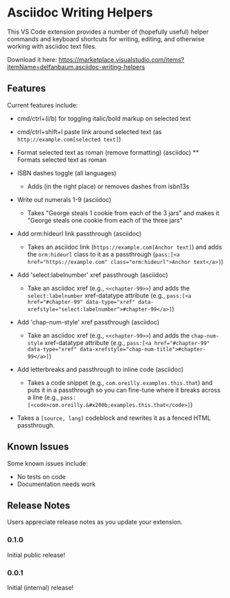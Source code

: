 # Asciidoc Writing Helpers

This VS Code extension provides a number of (hopefully useful) helper commands and keyboard shortcuts for writing, editing, and otherwise working with asciidoc text files.

Download it here: https://marketplace.visualstudio.com/items?itemName=delfanbaum.asciidoc-writing-helpers

## Features

Current features include:

* cmd/ctrl+(i/b) for toggling italic/bold markup on selected text

* cmd/ctrl+shift+l paste link around selected text (as `http://example.com[selected text]`)

* Format selected text as roman (remove formatting) (asciidoc)
** Formats selected text as roman

* ISBN dashes toggle (all languages)
    * Adds (in the right place) or removes dashes from isbn13s

* Write out numerals 1-9 (asciidoc)
    * Takes "George steals 1 cookie from each of the 3 jars" and makes it "George steals one cookie from each of the three jars"

* Add orm:hideurl link passthrough (asciidoc)
    * Takes an asciidoc link (`https://example.com[Anchor text]`) and adds the `orm:hideurl` class to it as a passthrough (`pass:[<a href="https://example.com" class="orm:hideurl">Anchor text</a>]`)

* Add 'select:labelnumber' xref passthrough (asciidoc)
    * Take an asciidoc xref (e.g., `<<chapter-99>>`) and adds the `select:labelnumber` xref-datatype attribute (e.g., `pass:[<a href="#chapter-99" data-type="xref" data-xrefstyle="select:labelnumber">#chapter-99</a>]`)

* Add 'chap-num-style' xref passthrough (asciidoc)
    * Take an asciidoc xref (e.g., `<<chapter-99>>`) and adds the `chap-num-style` xref-datatype attribute (e.g., `pass:[<a href="#chapter-99" data-type="xref" data-xrefstyle="chap-num-title">#chapter-99</a>]`)

* Add letterbreaks and passthrough to inline code (asciidoc)
    * Takes a code snippet (e.g., `com.oreilly.examples.this.that`) and puts it in a passthrough so you can fine-tune where it breaks across a line (e.g., `pass:[<code>com.oreilly.&#x200b;examples.this.that</code>]`)

* Takes a `[source, lang]` codeblock and rewrites it as a fenced HTML passthrough.


## Known Issues

Some known issues include:

- No tests on code
- Documentation needs work

## Release Notes

Users appreciate release notes as you update your extension.

### 0.1.0

Initial public release!

### 0.0.1

Initial (internal) release!

<!--
## Features

Describe specific features of your extension including screenshots of your extension in action. Image paths are relative to this README file.

For example if there is an image subfolder under your extension project workspace:

\!\[feature X\]\(images/feature-x.png\)

> Tip: Many popular extensions utilize animations. This is an excellent way to show off your extension! We recommend short, focused animations that are easy to follow.

## Requirements

If you have any requirements or dependencies, add a section describing those and how to install and configure them.

## Extension Settings

Include if your extension adds any VS Code settings through the `contributes.configuration` extension point.

For example:

This extension contributes the following settings:

* `myExtension.enable`: enable/disable this extension
* `myExtension.thing`: set to `blah` to do something

## Known Issues

Calling out known issues can help limit users opening duplicate issues against your extension.

## Release Notes

Users appreciate release notes as you update your extension.

### 1.0.0

Initial release of ...

### 1.0.1

Fixed issue #.

### 1.1.0

Added features X, Y, and Z.

-----------------------------------------------------------------------------------------------------------
## Following extension guidelines

Ensure that you've read through the extensions guidelines and follow the best practices for creating your extension.

* [Extension Guidelines](https://code.visualstudio.com/api/references/extension-guidelines)

## Working with Markdown

**Note:** You can author your README using Visual Studio Code.  Here are some useful editor keyboard shortcuts:

* Split the editor (`Cmd+\` on macOS or `Ctrl+\` on Windows and Linux)
* Toggle preview (`Shift+CMD+V` on macOS or `Shift+Ctrl+V` on Windows and Linux)
* Press `Ctrl+Space` (Windows, Linux) or `Cmd+Space` (macOS) to see a list of Markdown snippets

### For more information

* [Visual Studio Code's Markdown Support](http://code.visualstudio.com/docs/languages/markdown)
* [Markdown Syntax Reference](https://help.github.com/articles/markdown-basics/)

**Enjoy!**
-->
